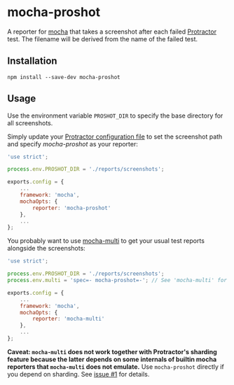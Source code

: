 # mocha-proshot

A reporter for [mocha](http://mochajs.org) that takes a screenshot after each failed [Protractor](http://angular.github.io/protractor/) test. The filename will be derived from the name of the failed test.

## Installation
```
npm install --save-dev mocha-proshot
```

## Usage
Use the environment variable `PROSHOT_DIR` to specify the base directory for all screenshots.

Simply update your [Protractor configuration file](https://github.com/angular/protractor/blob/master/docs/referenceConf.js) to set the screenshot path and specify _mocha-proshot_ as your reporter:

```javascript
'use strict';

process.env.PROSHOT_DIR = './reports/screenshots';

exports.config = {
	...
    framework: 'mocha',
    mochaOpts: {
        reporter: 'mocha-proshot'
    },
	...
};
```

You probably want to use [mocha-multi](https://github.com/glenjamin/mocha-multi) to get your usual test reports alongside the screenshots:

```javascript
'use strict';

process.env.PROSHOT_DIR = './reports/screenshots';
process.env.multi = 'spec=- mocha-proshot=-'; // See 'mocha-multi' for configuration details

exports.config = {
	...
    framework: 'mocha',
    mochaOpts: {
        reporter: 'mocha-multi'
    },
	...
};
```

**Caveat: `mocha-multi` does not work together with Protractor's sharding feature because the latter depends on some internals of builtin mocha reporters that `mocha-multi` does not emulate.** Use `mocha-proshot` directly if you depend on sharding. See [issue #1](https://github.com/rluba/mocha-proshot/issues/1#issuecomment-137821509) for details.
